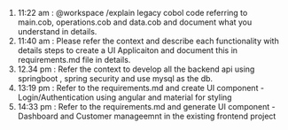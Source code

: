 1. 11:22 am : @workspace /explain legacy cobol code referring to main.cob, operations.cob and data.cob and document what you understand in details.
2. 11:40 am : Please refer the context and describe each functionality with details steps to create a UI Applicaiton and document this in requirements.md file in details.
3. 12.34 pm : Refer the context to develop all the backend api using springboot , spring security and use mysql as the db.
4. 13:19 pm : Refer to the requirements.md and create UI component - Login/Authentication using angular and material for styling
5. 14:33 pm : Refer to the requirements.md and generate UI component - Dashboard and Customer manageemnt in the existing frontend project